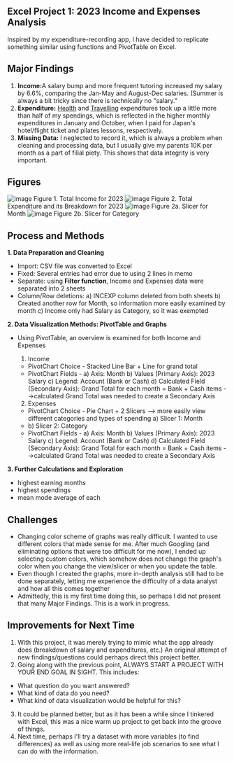 Excel Project 1: 2023 Income and Expenses Analysis
---
Inspired by my expenditure-recording app, I have decided to replicate something similar using functions and PivotTable on Excel.

Major Findings
---
1. <b>Income:</b>A salary bump and more frequent tutoring increased my salary by 6.6%, comparing the Jan-May and August-Dec salaries. (Summer is always a bit tricky since there is technically no "salary."
2. <b>Expenditure:</b> <u>Health</u> and <u>Travelling</u> expenditures took up a little more than half of my spendings, which is reflected in the higher monthly expenditures in January and October, when I paid for Japan's hotel/flight ticket and pilates lessons, respectively.
3. <b>Missing Data:</b> I neglected to record it, which is always a problem when cleaning and processing data, but I usually give my parents 10K per month as a part of filial piety. This shows that data integrity is very important.


Figures
---
![image](https://github.com/evelee9393/ProjectsinProgress/assets/166385908/96173308-5307-43bc-adf5-e99fbc3c0756)
Figure 1. Total Income for 2023
![image](https://github.com/evelee9393/ProjectsinProgress/assets/166385908/a1f9cd3d-6d96-4ad6-9aa1-c0ae7e51e031)
Figure 2. Total Expenditure and its Breakdown for 2023
![image](https://github.com/evelee9393/ProjectsinProgress/assets/166385908/194b7a93-9300-4598-af88-f6943a01757f)
Figure 2a. Slicer for Month
![image](https://github.com/evelee9393/ProjectsinProgress/assets/166385908/ce9dafc5-62ad-459b-b409-f4fc833ae8a3)
Figure 2b. Slicer for Category

Process and Methods
---
<b>1. Data Preparation and Cleaning</b>
- Import: CSV file was converted to Excel
- Fixed: Several entries had error due to using 2 lines in memo
- Separate: using <b>Filter function</b>, Income and Expenses data were separated into 2 sheets
- Column/Row deletions:
  a) INCEXP column deleted from both sheets
  b) Created another row for Month, so information more easily examined by month
  c) Income only had Salary as Category, so it was exempted

<b>2. Data Visualization Methods: PivotTable and Graphs</b>
- Using PivotTable, an overview is examined for both Income and Expenses
  1) Income
  -  PivotChart Choice - Stacked Line Bar + Line for grand total
  -  PivotChart Fields -
     a) Axis: Month
     b) Values (Primary Axis): 2023 Salary
     c) Legend: Account (Bank or Cash)
     d) Calculated Field (Secondary Axis): Grand Total for each month = Bank + Cash items
        -->calculated Grand Total was needed to create a Secondary Axis

  2) Expenses
  -  PivotChart Choice - Pie Chart + 2 Slicers --> more easily view different categories and types of spending
     a) Slicer 1: Month
  -  b) Slicer 2: Category
  -  PivotChart Fields -
     a) Axis: Month
     b) Values (Primary Axis): 2023 Salary
     c) Legend: Account (Bank or Cash)
     d) Calculated Field (Secondary Axis): Grand Total for each month = Bank + Cash items
        -->calculated Grand Total was needed to create a Secondary Axis

<b>3. Further Calculations and Exploration</b>
- highest earning months
- highest spendings
- mean mode average of each
     
Challenges
---
- Changing color scheme of graphs was really difficult. I wanted to use different colors that made sense for me. After much Googling (and eliminating options that were too difficult for me now), I ended up selecting custom colors, which somehow does not change the graph's color when you change the view/slicer or when you update the table.
- Even though I created the graphs, more in-depth analysis still had to be done separately, letting me experience the difficulty of a data analyst and how all this comes together
- Admittedly, this is my first time doing this, so perhaps I did not present that many Major Findings. This is a work in progress.

Improvements for Next Time
---
1. With this project, it was merely trying to mimic what the app already does (breakdown of salary and expenditures, etc.) An original attempt of new findings/questions could perhaps direct this project better.
2. Going along with the previous point, ALWAYS START A PROJECT WITH YOUR END GOAL IN SIGHT. This includes:
  - What question do you want answered?
  - What kind of data do you need?
  - What kind of data visualization would be helpful for this?
3. It could be planned better, but as it has been a while since I tinkered with Excel, this was a nice warm up project to get back into the groove of things.
4. Next time, perhaps I'll try a dataset with more variables (to find differences) as well as using more real-life job scenarios to see what I can do with the information.

